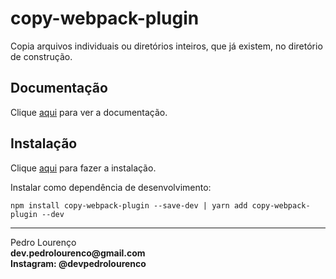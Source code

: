 # copy-webpack-plugin

Copia arquivos individuais ou diretórios inteiros, que já existem, no diretório de construção.

## Documentação

Clique [aqui](https://github.com/webpack-contrib/copy-webpack-plugin) para ver a documentação.

## Instalação

Clique [aqui](https://www.npmjs.com/package/copy-webpack-plugin) para fazer a instalação.

Instalar como dependência de desenvolvimento:

```
npm install copy-webpack-plugin --save-dev | yarn add copy-webpack-plugin --dev
```


<hr>
<stong>Pedro Lourenço</strong><br>
<Strong>dev.pedrolourenco@gmail.com</strong><br>
<Strong>Instagram: @devpedrolourenco</strong>